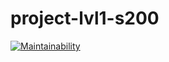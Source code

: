 # project-lvl1-s200


[![Maintainability](https://api.codeclimate.com/v1/badges/bb544b5b7c8b985ea501/maintainability)](https://codeclimate.com/github/mixassio/project-lvl1-s200/maintainability)

